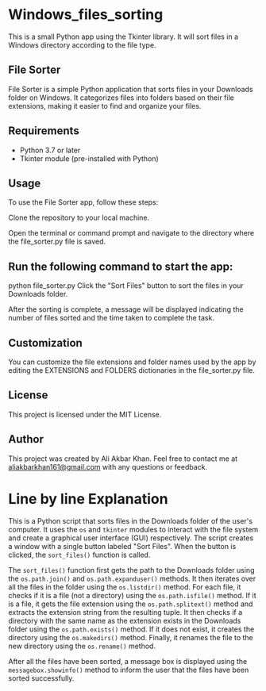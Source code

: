 # Windows_files_sorting

This is a small Python app using the Tkinter library. It will sort files in a Windows directory according to the file type.

## File Sorter
File Sorter is a simple Python application that sorts files in your Downloads folder on Windows. It categorizes files into folders based on their file extensions, making it easier to find and organize your files.

## Requirements
- Python 3.7 or later
- Tkinter module (pre-installed with Python)
## Usage
To use the File Sorter app, follow these steps:

Clone the repository to your local machine.

Open the terminal or command prompt and navigate to the directory where the file_sorter.py file is saved.

## Run the following command to start the app:

python file_sorter.py
Click the "Sort Files" button to sort the files in your Downloads folder.

After the sorting is complete, a message will be displayed indicating the number of files sorted and the time taken to complete the task.

## Customization
You can customize the file extensions and folder names used by the app by editing the EXTENSIONS and FOLDERS dictionaries in the file_sorter.py file.

## License
This project is licensed under the MIT License.

## Author
This project was created by Ali Akbar Khan. Feel free to contact me at aliakbarkhan161@gmail.com with any questions or feedback.

# Line by line Explanation
This is a Python script that sorts files in the Downloads folder of the user's computer. It uses the `os` and `tkinter` modules to interact with the file system and create a graphical user interface (GUI) respectively. The script creates a window with a single button labeled "Sort Files". When the button is clicked, the `sort_files()` function is called.

The `sort_files()` function first gets the path to the Downloads folder using the `os.path.join()` and `os.path.expanduser()` methods. It then iterates over all the files in the folder using the `os.listdir()` method. For each file, it checks if it is a file (not a directory) using the `os.path.isfile()` method. If it is a file, it gets the file extension using the `os.path.splitext()` method and extracts the extension string from the resulting tuple. It then checks if a directory with the same name as the extension exists in the Downloads folder using the `os.path.exists()` method. If it does not exist, it creates the directory using the `os.makedirs()` method. Finally, it renames the file to the new directory using the `os.rename()` method.

After all the files have been sorted, a message box is displayed using the `messagebox.showinfo()` method to inform the user that the files have been sorted successfully.
